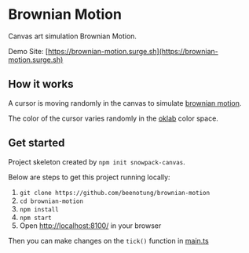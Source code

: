 # Brownian Motion

Canvas art simulation Brownian Motion.

Demo Site: [https://brownian-motion.surge.sh](https://brownian-motion.surge.sh)

## How it works

A cursor is moving randomly in the canvas to simulate [brownian motion](https://en.wikipedia.org/wiki/Brownian_motion).

The color of the cursor varies randomly in the [oklab](https://github.com/beenotung/oklab.ts) color space.

## Get started

Project skeleton created by `npm init snowpack-canvas`.

Below are steps to get this project running locally:

1. `git clone https://github.com/beenotung/brownian-motion`
2. `cd brownian-motion`
3. `npm install`
4. `npm start`
5. Open [http://localhost:8100/](http://localhost:8100/) in your browser

Then you can make changes on the `tick()` function in [main.ts](./src/main.ts)
